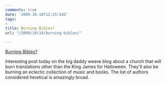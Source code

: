 ```yaml
---
comments: true
date: '2009-10-14T12:15:54Z'
tags:
- 
title: Burning Bibles?
url: "/2009/10/14/burning-bibles/"

---
```

<p><a href="http://www.thebigdaddyweave.com/2009/10/burning-bibles-baptist-style.html">Burning Bibles?</a>
<div class="link_description">
<p>Interesting post today on the big daddy weave blog about a church that will burn translations other than the King James for Halloween. They'll also be burning an eclectic collection of music and books. The list of authors considered heretical is amazingly broad.</p>
</div>
